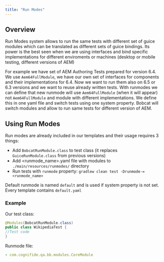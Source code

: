 ```yaml
---
title: "Run Modes"
---
```


## Overview

Run Modes system allows to run the same tests with different set of guice modules which can be translated as different sets of guice bindings.
Its power is the best seen when we are using interfaces and bind specific implementations for different enviroments or machines (desktop or mobile testing, different versions of AEM)

For example we have set of AEM Authoring Tests prepared for version 6.4. We use `Aem64FullModule`, we have our own set of interfaces for components and their implementations for 6.4. 
Now we want to run them also on 6.5 or 6.3 versions and we want to reuse already written tests. With runmodes we can define that new runmode will use `Aem64FullModule` (when it will appear) not `Aem64FullModule` and module with different implementations. We define this in one yaml file and switch tests using one system property.
Bobcat will switch modules and allow to run same tests for different version of AEM.

## Using Run Modes

Run modes are already included in our templates and their usage requires 3 things:

* Add `BobcatRunModule.class` to test class (it replaces `GuiceRunModule.class` from previous versions)
* Add <runmode_name>.yaml file with modules to `./main/resources/runmodes/` directory
* Run tests with `runmode` property: `gradlew clean test -Drunmode-=<runmode_name>`

Default runmode is named `default` and is used if system property is not set. Every template contains `default.yaml`

### Example

Our test class:

```java
@Modules(BobcatRunModule.class)
public class WikipediaTest {
//Test code
}
```

Runmode file:

```yaml
- com.cognifide.qa.bb.modules.CoreModule
```
    